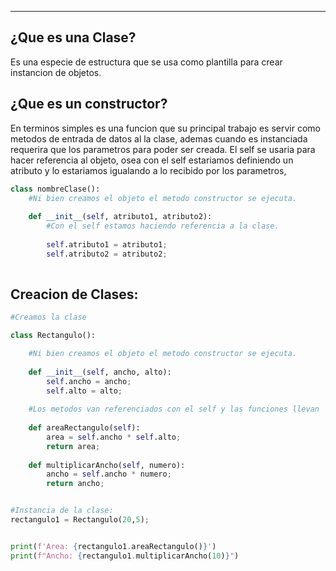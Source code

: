 
---
## ¿Que es una Clase?
Es una especie de estructura que se usa como plantilla para crear instancion de objetos.

## ¿Que es un constructor?
En terminos simples es una funcion que su principal trabajo es servir como metodos de entrada de datos al la clase, ademas cuando es instanciada requerira que los parametros para poder ser creada. El self se usaria para hacer referencia al objeto, osea con el self estariamos definiendo un atributo y lo estariamos igualando a lo recibido por los parametros,

```python
class nombreClase():
    #Ni bien creamos el objeto el metodo constructor se ejecuta.
	
    def __init__(self, atributo1, atributo2):
		#Con el self estamos haciendo referencia a la clase. 
		
        self.atributo1 = atributo1;
        self.atributo2 = atributo2;
		
```
## Creacion de Clases:

```python
#Creamos la clase

class Rectangulo():

    #Ni bien creamos el objeto el metodo constructor se ejecuta.
	
    def __init__(self, ancho, alto):
        self.ancho = ancho;
        self.alto = alto;
    
    #Los metodos van referenciados con el self y las funciones llevan        self
    
    def areaRectangulo(self):
        area = self.ancho * self.alto;
        return area;
		
    def multiplicarAncho(self, numero):
        ancho = self.ancho * numero;
        return ancho;


#Instancia de la clase:
rectangulo1 = Rectangulo(20,5);


print(f'Area: {rectangulo1.areaRectangulo()}')
print(f"Ancho: {rectangulo1.multiplicarAncho(10)}")


```


